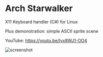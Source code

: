 # Arch Starwalker
X11 Keyboard handler (C#) for Linux

Plus demonstration: simple ASCII sprite scene

YouTube: https://youtu.be/Iyx8WJ1-OO4

![screenshot](https://raw.github.com/andykras/Luke-StarWalker/master/screenshot.png)

